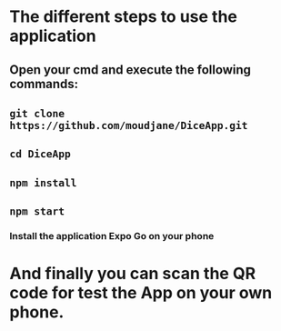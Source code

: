 # The different steps to use the application

## Open your cmd and execute the following commands:
## ```git clone https://github.com/moudjane/DiceApp.git```

## ```cd DiceApp```

## ```npm install```

## ```npm start```

### Install the application Expo Go on your phone

# And finally you can scan the QR code for test the App on your own phone.